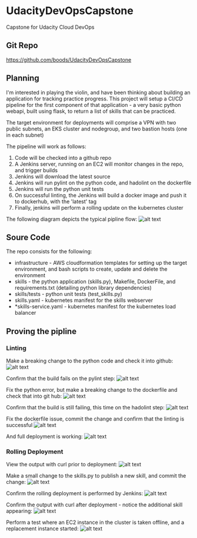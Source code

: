 # UdacityDevOpsCapstone
Capstone for Udacity Cloud DevOps

## Git Repo
https://github.com/boods/UdacityDevOpsCapstone

## Planning

I'm interested in playing the violin, and have been thinking about building an application for tracking practice progress. 
This project will setup a CI/CD pipeline for the first component of that application - a very basic python webapi, built using flask, to 
return a list of skills that can be practiced.

The target environment for deployments will comprise a VPN with two public subnets, an EKS cluster and nodegroup, and two bastion hosts (one in each subnet)

The pipeline will work as follows: 
1. Code will be checked into a github repo
2. A Jenkins server, running on an EC2 will monitor changes in the repo, and trigger builds
3. Jenkins will download the latest source
4. Jenkins will run pylint on the python code, and hadolint on the dockerfile
5. Jenkins will run the python unit tests
6. On successful linting, the Jenkins will build a docker image and push it to dockerhub, with the 'latest' tag
7. Finally, jenkins will perform a rolling update on the kubernetes cluster

The following diagram depicts the typical pipline flow: 
![alt text](https://github.com/boods/UdacityDevOpsCapstone/tree/master/docs/UdacityDevOpsCapstone.jpeg "Planning")

## Soure Code

The repo consists for the following: 
* infrastructure - AWS cloudformation templates for setting up the target environment, and bash scripts to create, update and delete the environment
* skills - the python application (skills.py), Makefile, DockerFile, and requirements.txt (detailing python library dependencies)
* skills/tests - python unit tests (test_skills.py)
* skills.yaml - kubernetes manifest for the skills webserver
* *skills-service.yaml - kubernetes manifest for the kubernetes load balancer

## Proving the pipline


### Linting

Make a breaking change to the python code and check it into github: 
![alt text](https://github.com/boods/UdacityDevOpsCapstone/tree/master/docs/1_breaking_python_change.png "Breaking Python Change")

Confirm that the build fails on the pylint step: 
![alt text](https://github.com/boods/UdacityDevOpsCapstone/tree/master/docs/2_build_failure_pylint.png "Failing pylint")

Fix the python error, but make a breaking change to the dockerfile and check that into git hub: 
![alt text](https://github.com/boods/UdacityDevOpsCapstone/tree/master/docs/3_breaking_dockerfile_change.png "Breaking dockerfile")

Confirm that the build is still failing, this time on the hadolint step: 
![alt text](https://github.com/boods/UdacityDevOpsCapstone/tree/master/docs/4_build_failure_hadolint.png "Failing hadolint")

Fix the dockerfile issue, commit the change and confirm that the linting is successful
![alt text](https://github.com/boods/UdacityDevOpsCapstone/tree/master/docs/5_successful_linting.png "Successful linting")

And full deployment is working: 
![alt text](https://github.com/boods/UdacityDevOpsCapstone/tree/master/docs/6_rolling_deployment.png "Successful deployment")


### Rolling Deployment

View the output with curl prior to deployment: 
![alt text](https://github.com/boods/UdacityDevOpsCapstone/tree/master/docs/7_curl_output.png "Output before deployment")

Make a small change to the skills.py to publish a new skill, and commit the change: 
![alt text](https://github.com/boods/UdacityDevOpsCapstone/tree/master/docs/8_code_change.png "Change code and commit")

Confirm the rolling deployment is performed by Jenkins:
![alt text](https://github.com/boods/UdacityDevOpsCapstone/tree/master/docs/9_rolling_deployment.png "Rolling Deployment in Jenkin")

Confirm the output with curl after deployment - notice the additional skill appearing: 
![alt text](https://github.com/boods/UdacityDevOpsCapstone/tree/master/docs/10_output_after_deployment.png "Output after deployment")

Perform a test where an EC2 instance in the cluster is taken offline, and a replacement instance started: 
![alt text](https://github.com/boods/UdacityDevOpsCapstone/tree/master/docs/11_auto_scaling.png "Auto scaling ECs")
